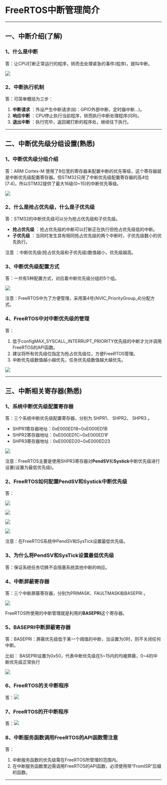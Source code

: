 # FreeRTOS中断管理简介

------



## 一、中断介绍(了解)

### 1、什么是中断

答：让CPU打断正常运行的程序，转而去处理紧急的事件(程序)，就叫中断。

![](笔记图片/中断举例.png)



### 2、中断执行机制

答：可简单概括为三步：

1. **中断请求** ：外设产生中断请求(如：GPIO外部中断、定时器中断...)。
2. **响应中断** ：CPU停止执行当前程序，转而执行中断处理程序(ISR)。
3. **退出中断** ：执行完毕，返回被打断的程序处，继续往下执行。

------





## 二、中断优先级分组设置(熟悉)

### 1、中断优先级分组介绍

答：ARM Cortex-M 使用了8位宽的寄存器来配置中断的优先等级，这个寄存器就是中断优先级配置寄存器。但STM32只用了中断优先级配置寄存器的高4位[7:4]，所以STM32提供了最大16级(0~15)的中断优先等级。

![](笔记图片/优先级配置寄存器.png)



### 2、什么是抢占优先级，什么是子优先级

答：STM32的中断优先级可以分为抢占优先级和子优先级。

- **抢占优先级** ：抢占优先级的中断可以打断正在执行但抢占优先级低的中断。
- **子优先级** ：当同时发生具有相同抢占优先级的两个中断时，子优先级数小的优先执行。

注意 ：中断优先级(抢占优先级和子优先级)数值越小，优先级越高。



### 3、中断优先级配置方式

答：一共有5种配置方式，对应着中断优先级分组的5个组。

![](笔记图片/中断优先级分配方式.png)

注意：FreeRTOS中为了方便管理，采用第4号(NVIC_PriorityGroup_4)分配方式。



### 4、FreeRTOS中对中断优先级的管理

答： 

1. 低于configMAX_SYSCALL_INTERRUPT_PRIORITY优先级的中断才允许调用FreeRTOS的API函数。
2. 建议将所有优先级位指定为抢占优先级位，方便FreeRTOS管理。
3. 中断优先级数值越小越优先，任务优先级数值越大越优先。

![](笔记图片/中断和任务优先级的不同.png)

------





## 三、中断相关寄存器(熟悉)

### 1、系统中断优先级配置寄存器

答：三个系统中断优先级配置寄存器，分别为 SHPR1、 SHPR2、 SHPR3 。

- SHPR1寄存器地址：0xE000ED18~0xE000ED1B
- SHPR2寄存器地址：0xE000ED1C~0xE000ED1F
- SHPR3寄存器地址：0xE000ED20~0xE000ED23

![](笔记图片/系统中断配置寄存器.png)

注意：FreeRTOS主要是使用SHPR3寄存器对**PendSV**和**Systick**中断优先级进行设置(设置为最低优先级)。



### 2、FreeRTOS如何配置PendSV和Systick中断优先级

答：

![](笔记图片/PendSV和Systick中断优先级1.png)

![](笔记图片/PendSV和Systick中断优先级2.png)

![](笔记图片/PendSV和Systick中断优先级3.png)

![](笔记图片/PendSV和Systick中断优先级4.png)

注意：在FreeRTOS系统中PendSV和SysTick设置最低优先级。



### 3、为什么将PendSV和SysTick设置最低优先级

答：保证系统任务切换不会阻塞系统其他中断的响应。



### 4、中断屏蔽寄存器

答：三个中断屏蔽寄存器，分别为PRIMASK、FAULTMASK和BASEPRI 。

![](笔记图片/中断屏蔽寄存器.png)

FreeRTOS所使用的中断管理就是利用的**BASEPRI**这个寄存器。



### 5、BASEPRI中断屏蔽寄存器

答：BASEPRI：屏蔽优先级低于某一个阈值的中断，当设置为0时，则不关闭任何中断。

比如： BASEPRI设置为0x50，代表中断优先级在5\~15内的均被屏蔽，0~4的中断优先级正常执行

![](笔记图片/BASEPRI中断屏蔽寄存器事例.png)



### 6、FreeRTOS的关中断程序

答：![](笔记图片/关中断程序.png)



### 7、FreeRTOS的开中断程序

答：![](笔记图片/开中断程序.png)



### 8、中断服务函数调用FreeRTOS的API函数需注意

答：

1. 中断服务函数的优先级需在FreeRTOS所管理的范围内。
2. 在中断服务函数里边需调用FreeRTOS的API函数，必须使用带“FromISR”后缀的函数。

------

